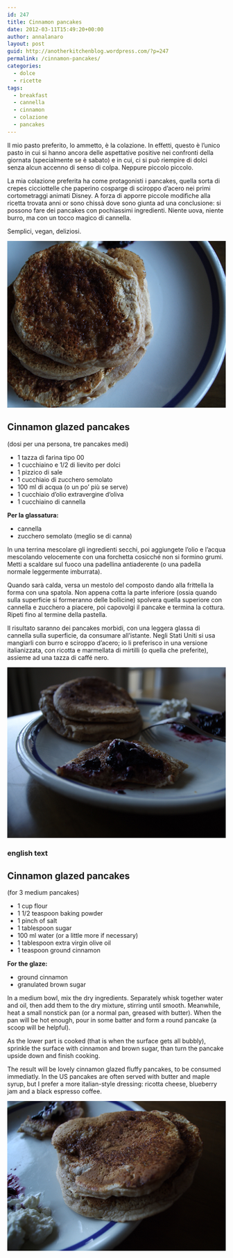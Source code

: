 ```yaml
---
id: 247
title: Cinnamon pancakes
date: 2012-03-11T15:49:20+00:00
author: annalanaro
layout: post
guid: http://anotherkitchenblog.wordpress.com/?p=247
permalink: /cinnamon-pancakes/
categories:
  - dolce
  - ricette
tags:
  - breakfast
  - cannella
  - cinnamon
  - colazione
  - pancakes
---
```

Il mio pasto preferito, lo ammetto, è la colazione. In effetti, questo è l&#8217;unico pasto in cui si hanno ancora delle aspettative positive nei confronti della giornata (specialmente se è sabato) e in cui, ci si può riempire di dolci senza alcun accenno di senso di colpa. Neppure piccolo piccolo.

La mia colazione preferita ha come protagonisti i pancakes, quella sorta di crepes cicciottelle che paperino cosparge di sciroppo d&#8217;acero nei primi cortometraggi animati Disney. A forza di apporre piccole modifiche alla ricetta trovata anni or sono chissà dove sono giunta ad una conclusione: si possono fare dei pancakes con pochiassimi ingredienti. Niente uova, niente burro, ma con un tocco magico di cannella.
  
Semplici, vegan, deliziosi.

<img src="/wp-content/uploads/2012/03/pk6.jpg" alt="pancakes" width="533" height="384" />

## Cinnamon glazed pancakes
  
(dosi per una persona, tre pancakes medi)

* 1 tazza di farina tipo 00
* 1 cucchiaino e 1/2 di lievito per dolci
* 1 pizzico di sale
* 1 cucchiaio di zucchero semolato
* 100 ml di acqua (o un po&#8217; più se serve)
* 1 cucchiaio d&#8217;olio extravergine d&#8217;oliva
* 1 cucchiaino di cannella

**Per la glassatura:**
* cannella
* zucchero semolato (meglio se di canna)

In una terrina mescolare gli ingredienti secchi, poi aggiungete l&#8217;olio e l&#8217;acqua mescolando velocemente con una forchetta cosicché non si formino grumi. Metti a scaldare sul fuoco una padellina antiaderente (o una padella normale leggermente imburrata).

Quando sarà calda, versa un mestolo del composto dando alla frittella la forma con una spatola. Non appena cotta la parte inferiore (ossia quando sulla superficie si formeranno delle bollicine) spolvera quella superiore con cannella e zucchero a piacere, poi capovolgi il pancake e termina la cottura. Ripeti fino al termine della pastella.

Il risultato saranno dei pancakes morbidi, con una leggera glassa di cannella sulla superficie, da consumare all&#8217;istante. Negli Stati Uniti si usa mangiarli con burro e sciroppo d&#8217;acero; io li preferisco in una versione italianizzata, con ricotta e marmellata di mirtilli (o quella che preferite), assieme ad una tazza di caffé nero.

<img src="/wp-content/uploads/2012/03/pk5.jpg" alt="pancake&marmalade" width="545" height="393" />

### english text

## Cinnamon glazed pancakes
  
(for 3 medium pancakes)

* 1 cup flour
* 1 1/2 teaspoon baking powder
* 1 pinch of salt
* 1 tablespoon sugar
* 100 ml water (or a little more if necessary)
* 1 tablespoon extra virgin olive oil
* 1 teaspoon ground cinnamon

**For the glaze:**
* ground cinnamon
* granulated brown sugar

In a medium bowl, mix the dry ingredients. Separately whisk together water and oil, then add them to the dry mixture, stirring until smooth. Meanwhile, heat a small nonstick pan (or a normal pan, greased with butter). When the pan will be hot enough, pour in some batter and form a round pancake (a scoop will be helpful).

As the lower part is cooked (that is when the surface gets all bubbly), sprinkle the surface with cinnamon and brown sugar, than turn the pancake upside down and finish cooking.

The result will be lovely cinnamon glazed fluffy pancakes, to be consumed immediatly. In the US pancakes are often served with butter and maple syrup, but I prefer a more italian-style dressing: ricotta cheese, blueberry jam and a black espresso coffee.

<img src="/wp-content/uploads/2012/03/pk3.jpg" alt="pancakes closeup" width="545" height="345" />